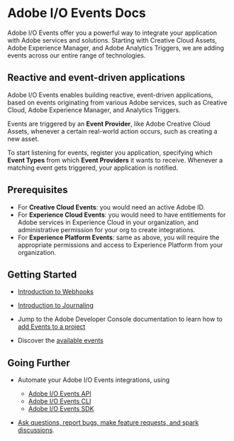 <Hero slots="heading, text"/>

# Adobe I/O Events Docs

Adobe I/O Events offer you a powerful way to integrate your application with Adobe services and solutions. Starting with Creative Cloud Assets, Adobe Experience Manager, and Adobe Analytics Triggers, we are adding events across our entire range of technologies.


## Reactive and event-driven applications

Adobe I/O Events enables building reactive, event-driven applications, based on events originating from various Adobe services, such as Creative Cloud, Adobe Experience Manager, and Analytics Triggers.

Events are triggered by an **Event Provider**, like Adobe Creative Cloud Assets, whenever a certain real-world action occurs, such as creating a new asset.

To start listening for events, register you application, specifying which **Event Types** from which **Event Providers** it wants to receive.
Whenever a matching event gets triggered, your application is notified.

## Prerequisites
* For **Creative Cloud Events**: you would need an active Adobe ID.
* For **Experience Cloud Events**: you would need to have entitlements for Adobe services in Experience Cloud in your organization, and administrative permission for your org to create integrations.
* For **Experience Platform Events**: same as above, you will require the appropriate permissions and access to Experience Platform from your organization.

## Getting Started
- [Introduction to Webhooks](guides/index.md)
- [Introduction to Journaling](guides/journaling_intro.md)   
   
- Jump to the Adobe Developer Console documentation to learn how to [add Events to a project](/experienceplatform/console/docs.html#!AdobeDocs/adobeio-console/master/services-add-event.md) 
- Discover the [available events](guides/using/index.md)

## Going Further
- Automate your Adobe I/O Events integrations, using 
  * [Adobe I/O Events API](guides/api/index.md)  
  * [Adobe I/O Events CLI](guides/cli/index.md) 
  * [Adobe I/O Events SDK](guides/sdk/index.md) 

- [Ask questions, report bugs, make feature requests, and spark discussions](support/index.md).

